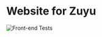 # Website for Zuyu
![Front-end Tests](https://github.com/Zuyu-AI/zuyu-web/actions/workflows/cypress.yml/badge.svg)
